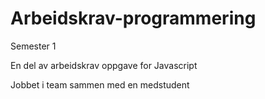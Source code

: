 # Arbeidskrav-programmering

Semester 1

En del av arbeidskrav oppgave for Javascript

Jobbet i team sammen med en medstudent
